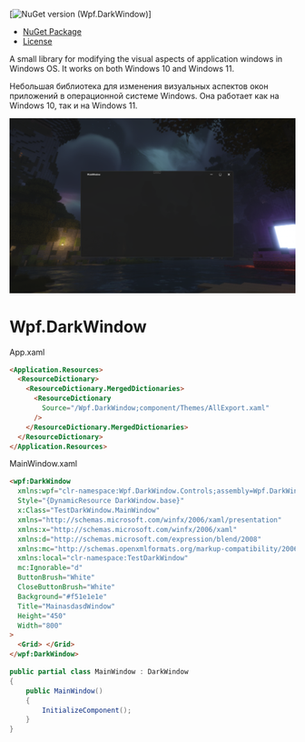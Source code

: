 
[![NuGet version (Wpf.DarkWindow)](https://img.shields.io/nuget/v/Wpf.DarkWindow?style=flat-square)]
- [NuGet Package](https://www.nuget.org/packages/Wpf.DarkWindow/1.0.0)
- [License](LICENSE.txt)

A small library for modifying the visual aspects of application windows in Windows OS. It works on both Windows 10 and Windows 11.

Небольшая библиотека для изменения визуальных аспектов окон приложений в операционной системе Windows. Она работает как на Windows 10, так и на Windows 11.



![enter image description here](assets/Photos_EzpklehVgr.png)

# Wpf.DarkWindow

App.xaml

```html
<Application.Resources>
  <ResourceDictionary>
    <ResourceDictionary.MergedDictionaries>
      <ResourceDictionary
        Source="/Wpf.DarkWindow;component/Themes/AllExport.xaml"
      />
    </ResourceDictionary.MergedDictionaries>
  </ResourceDictionary>
</Application.Resources>
```

MainWindow.xaml

```html
<wpf:DarkWindow
  xmlns:wpf="clr-namespace:Wpf.DarkWindow.Controls;assembly=Wpf.DarkWindow"
  Style="{DynamicResource DarkWindow.base}"
  x:Class="TestDarkWindow.MainWindow"
  xmlns="http://schemas.microsoft.com/winfx/2006/xaml/presentation"
  xmlns:x="http://schemas.microsoft.com/winfx/2006/xaml"
  xmlns:d="http://schemas.microsoft.com/expression/blend/2008"
  xmlns:mc="http://schemas.openxmlformats.org/markup-compatibility/2006"
  xmlns:local="clr-namespace:TestDarkWindow"
  mc:Ignorable="d"
  ButtonBrush="White"
  CloseButtonBrush="White"
  Background="#f51e1e1e"
  Title="MainasdasdWindow"
  Height="450"
  Width="800"
>
  <Grid> </Grid>
</wpf:DarkWindow>
```

```cs
public partial class MainWindow : DarkWindow
{
    public MainWindow()
    {
        InitializeComponent();
    }
}
```
